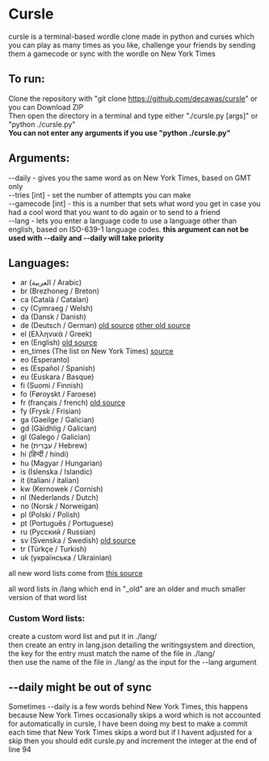 # Cursle

cursle is a terminal-based wordle clone made in python and curses which you can play as many times as you like, challenge your friends by sending them a gamecode or sync with the wordle on New York Times

## To run:

Clone the repository with "git clone https://github.com/decawas/cursle" or you can Download ZIP<br />
Then open the directory in a terminal and type either "./cursle.py [args]" or "python ./cursle.py"<br />
__You can not enter any arguments if you use "python ./cursle.py"__

## Arguments:

--daily - gives you the same word as on New York Times, based on GMT only<br />
--tries [int] - set the number of attempts you can make<br />
--gamecode [int] - this is a number that sets what word you get in case you had a cool word that you want to do again or to send to a friend<br />
--lang - lets you enter a language code to use a language other than english, based on ISO-639-1 language codes.  __this argument can not be used with --daily and --daily will take priority__

## Languages:

- ar (العربية / Arabic)
- br (Brezhoneg / Breton)
- ca (Català / Catalan)
- cy (Cymraeg / Welsh)
- da (Dansk / Danish)
- de (Deutsch / German) [old source](https://woertchen.sofacoach.de/) [other old source](https://sourceforge.net/projects/germandict/)
- el (Ελληνικά / Greek)
- en (English) [old source](https://github.com/dwyl/english-words)
- en_times (The list on New York Times) [source](https://www.nytimes.com/games/wordle/index.html)
- eo (Esperanto)
- es (Español / Spanish)
- eu (Euskara / Basque)
- fi (Suomi / Finnish)
- fo (Føroyskt / Faroese)
- fr (français / french) [old source](https://github.com/hbenbel/French-Dictionary)
- fy (Frysk / Frisian)
- ga (Gaeilge / Galician)
- gd (Gàidhlig / Galician)
- gl (Galego / Galician)
- he (עִבְרִית / Hebrew)
- hi (हिन्दी / hindi)
- hu (Magyar / Hungarian)
- is (Íslenska / Islandic)
- it (italiani / italian)
- kw (Kernowek / Cornish)
- nl (Nederlands / Dutch)
- no (Norsk / Norweigan)
- pl (Polski / Polish)
- pt (Português / Portuguese)
- ru (Русский / Russian)
- sv (Svenska / Swedish) [old source](https://github.com/martinlindhe/wordlist_swedish)
- tr (Türkçe / Turkish)
- uk (українська / Ukrainian)

all new word lists come from [this source](https://fasttext.cc/docs/en/crawl-vectors.html)

all word lists in /lang which end in "_old" are an older and much smaller version of that word list

### Custom Word lists:
    
create a custom word list and put it in ./lang/<br />
then create an entry in lang.json detailing the writingsystem and direction, the key for the entry must match the name of the file in ./lang/ <br/>
then use the name of the file in ./lang/ as the input for the --lang argument

## --daily might be out of sync

Sometimes --daily is a few words behind New York Times, this happens because New York Times occasionally skips a word which is not accounted for automatically in cursle, I have been doing my best to make a commit each time that New York Times skips a word but if I havent adjusted for a skip then you should edit cursle.py and increment the integer at the end of line 94